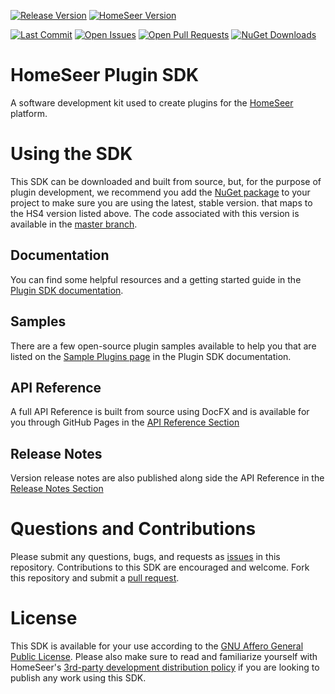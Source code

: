 [![Release Version][release-badge]][nuget-package-url]
[![HomeSeer Version][hs-version-badge]][hs-version-url]

[![Last Commit][maintained-badge]][commits-url]
[![Open Issues][open-issues]][issues-url]
[![Open Pull Requests][open-pull-requests]][pull-requests-url]
[![NuGet Downloads][nuget-downloads]][nuget-package-url]


# HomeSeer Plugin SDK
A software development kit used to create plugins for the [HomeSeer][homeseer-url] platform.

# Using the SDK
This SDK can be downloaded and built from source, but, for the purpose of plugin development, we recommend you add the [NuGet package][nuget-package-url] to your project to make sure you are using the latest, stable version. that maps to the HS4 version listed above.  The code associated with this version is available in the [master branch][master-branch].

## Documentation
You can find some helpful resources and a getting started guide in the [Plugin SDK documentation][plugin-sdk-docs].

## Samples
There are a few open-source plugin samples available to help you that are listed on the [Sample Plugins page][samples-url] in the Plugin SDK documentation.

## API Reference
A full API Reference is built from source using DocFX and is available for you through GitHub Pages in the [API Reference Section][api-reference-url]

## Release Notes
Version release notes are also published along side the API Reference in the [Release Notes Section][release-notes-url]

# Questions and Contributions
Please submit any questions, bugs, and requests as [issues][issues-url] in this repository.  Contributions to this SDK are encouraged and welcome.  Fork this repository and submit a [pull request][pull-requests-url].

# License
This SDK is available for your use according to the [GNU Affero General Public License][license-url]. Please also make sure to read and familiarize yourself with HomeSeer's [3rd-party development distribution policy][distribution-policy] if you are looking to publish any work using this SDK.

<!-- Images & Badges -->

[release-badge]: https://img.shields.io/nuget/v/HomeSeer-PluginSDK
[hs-version-badge]: https://img.shields.io/badge/Works%20With-HS4.1.16.0%2B-blue
[maintained-badge]: https://img.shields.io/github/last-commit/HomeSeer/Plugin-SDK
[hs-logo]: http://homeseer.com/images/HS4/hs4-64.png
[nuget-downloads]: https://img.shields.io/nuget/dt/HomeSeer-PluginSDK
[open-issues]: https://img.shields.io/github/issues-raw/HomeSeer/Plugin-SDK
[open-pull-requests]: https://img.shields.io/github/issues-pr-raw/HomeSeer/Plugin-SDK

<!-- URLs -->
[hs-version-url]: https://homeseer.com/
[distribution-policy]: https://homeseer.com/3rd-party-development-distribution-policy/
[homeseer-url]: https://homeseer.com/
[plugin-sdk-docs]: https://docs.homeseer.com/display/HSPI
[nuget-package-url]: https://www.nuget.org/packages/HomeSeer-PluginSDK/
[issues-url]: https://github.com/HomeSeer/Plugin-SDK/issues
[pull-requests-url]: https://github.com/HomeSeer/Plugin-SDK/pulls
[commits-url]: https://github.com/HomeSeer/Plugin-SDK/commits/master
[license-url]: https://www.gnu.org/licenses/agpl-3.0.en.html
[master-branch]: https://github.com/HomeSeer/Plugin-SDK/tree/master
[dev-branch]: https://github.com/HomeSeer/Plugin-SDK/tree/dev
[api-reference-url]: https://homeseer.github.io/Plugin-SDK-Docs/api/index.html
[release-notes-url]: https://homeseer.github.io/Plugin-SDK-Docs/release_notes/index.html
[samples-url]: https://docs.homeseer.com/display/HSPI/Sample+Plugins

